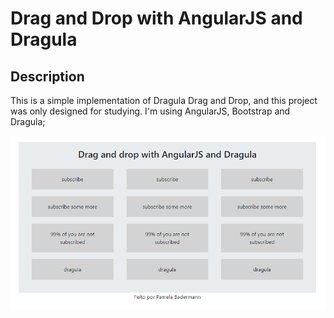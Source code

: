 # Drag and Drop with AngularJS and Dragula

## Description

This is a simple implementation of Dragula Drag and Drop, and this project was only designed for studying.
I'm using AngularJS, Bootstrap and Dragula;


![Print of the project's view. 12 draggable text blocks into 3 columns](./assets/image-bg.png)
